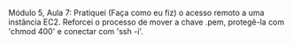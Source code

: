Módulo 5, Aula 7: Pratiquei (Faça como eu fiz) o acesso remoto a uma instância EC2. Reforcei o processo de mover a chave .pem, protegê-la com 'chmod 400' e conectar com 'ssh -i'.
